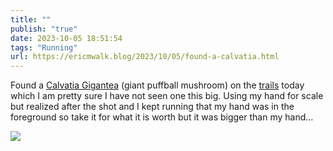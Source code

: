 ```yaml
---
title: ""
publish: "true"
date: 2023-10-05 18:51:54
tags: "Running"
url: https://ericmwalk.blog/2023/10/05/found-a-calvatia.html
---
```


Found a [Calvatia Gigantea](https://en.m.wikipedia.org/wiki/Calvatia_gigantea) (giant puffball mushroom) on the [trails](https://ericmwalk.blog/2023/10/05/lets-just-say.html) today which I am pretty sure I have not seen one this big. Using my hand for scale but realized after the shot and I kept running that my hand was in the foreground so take it for what it is worth but it was bigger than my hand…

![](https://ericmwalk.blog/uploads/2023/2433ead4-7df7-4469-9657-da82723766ef.jpg)
